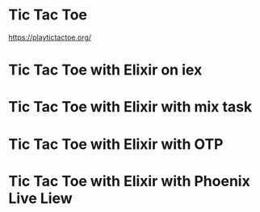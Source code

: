 # Tic Tac Toe

https://playtictactoe.org/


# Tic Tac Toe with Elixir on iex

# Tic Tac Toe with Elixir with mix task

# Tic Tac Toe with Elixir with OTP

# Tic Tac Toe with Elixir with Phoenix Live Liew
